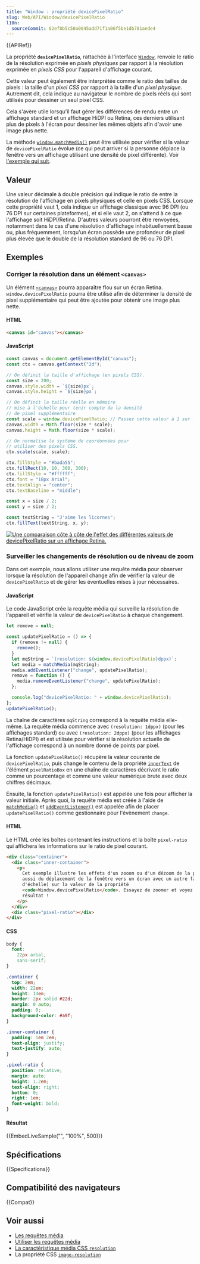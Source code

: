 ```yaml
---
title: "Window : propriété devicePixelRatio"
slug: Web/API/Window/devicePixelRatio
l10n:
  sourceCommit: 82ef8b5c50a0045add71f1a06f5be1db781aede4
---
```


{{APIRef}}

La propriété **`devicePixelRatio`**, rattachée à l'interface [`Window`](/fr/docs/Web/API/Window), renvoie le ratio de la résolution exprimée en _pixels physiques_ par rapport à la résolution exprimée en _pixels CSS_ pour l'appareil d'affichage courant.

Cette valeur peut également être interprétée comme le ratio des tailles de pixels&nbsp;: la taille d'un _pixel CSS_ par rapport à la taille d'un _pixel physique_. Autrement dit, cela indique au navigateur le nombre de pixels réels qui sont utilisés pour dessiner un seul pixel CSS.

Cela s'avère utile lorsqu'il faut gérer les différences de rendu entre un affichage standard et un affichage HiDPI ou Retina, ces derniers utilisant plus de pixels à l'écran pour dessiner les mêmes objets afin d'avoir une image plus nette.

La méthode [`window.matchMedia()`](/fr/docs/Web/API/Window/matchMedia) peut être utilisée pour vérifier si la valeur de `devicePixelRatio` évolue (ce qui peut arriver si la personne déplace la fenêtre vers un affichage utilisant une densité de pixel différente). Voir [l'exemple qui suit](#surveiller_les_changements_de_résolution_ou_de_niveau_de_zoom).

## Valeur

Une valeur décimale à double précision qui indique le ratio de entre la résolution de l'affichage en pixels physiques et celle en pixels CSS. Lorsque cette propriété vaut 1, cela indique un affichage classique avec 96 DPI (ou 76 DPI sur certaines plateformes), et si elle vaut 2, on s'attend à ce que l'affichage soit HiDPI/Retina. D'autres valeurs pourront être renvoyées, notamment dans le cas d'une résolution d'affichage inhabituellement basse ou, plus fréquemment, lorsqu'un écran possède une profondeur de pixel plus élevée que le double de la résolution standard de 96 ou 76 DPI.

## Exemples

### Corriger la résolution dans un élément `<canvas>`

Un élément [`<canvas>`](/fr/docs/Web/HTML/Element/canvas) pourra apparaître flou sur un écran Retina. `window.devicePixelRatio` pourra être utilisé afin de déterminer la densité de pixel supplémentaire qui peut être ajoutée pour obtenir une image plus nette.

#### HTML

```html
<canvas id="canvas"></canvas>
```

#### JavaScript

```js
const canvas = document.getElementById("canvas");
const ctx = canvas.getContext("2d");

// On définit la taille d'affichage (en pixels CSS).
const size = 200;
canvas.style.width = `${size}px`;
canvas.style.height = `${size}px`;

// On définit la taille réelle en mémoire
// mise à l'échelle pour tenir compte de la densité
// de pixel supplémentaire
const scale = window.devicePixelRatio; // Passez cette valeur à 1 sur les écrans Retina pour voir un canevas flou.
canvas.width = Math.floor(size * scale);
canvas.height = Math.floor(size * scale);

// On normalise le système de coordonnées pour
// utiliser des pixels CSS.
ctx.scale(scale, scale);

ctx.fillStyle = "#bada55";
ctx.fillRect(10, 10, 300, 300);
ctx.fillStyle = "#ffffff";
ctx.font = "18px Arial";
ctx.textAlign = "center";
ctx.textBaseline = "middle";

const x = size / 2;
const y = size / 2;

const textString = "J'aime les licornes";
ctx.fillText(textString, x, y);
```

[![Une comparaison côte à côte de l'effet des différentes valeurs de devicePixelRatio sur un affichage Retina.](devicepixelration_diff.jpg)](devicepixelration_diff.jpg)

### Surveiller les changements de résolution ou de niveau de zoom

Dans cet exemple, nous allons utiliser une requête média pour observer lorsque la résolution de l'appareil change afin de vérifier la valeur de `devicePixelRatio` et de gérer les éventuelles mises à jour nécessaires.

#### JavaScript

Le code JavaScript crée la requête média qui surveille la résolution de l'appareil et vérifie la valeur de `devicePixelRatio` à chaque changement.

```js
let remove = null;

const updatePixelRatio = () => {
  if (remove != null) {
    remove();
  }
  let mqString = `(resolution: ${window.devicePixelRatio}dppx)`;
  let media = matchMedia(mqString);
  media.addEventListener("change", updatePixelRatio);
  remove = function () {
    media.removeEventListener("change", updatePixelRatio);
  };

  console.log("devicePixelRatio: " + window.devicePixelRatio);
};
updatePixelRatio();
```

La chaîne de caractères `mqString` correspond à la requête média elle-même. La requête média commence avec `(resolution: 1dppx)` (pour les affichages standard) ou avec `(resolution: 2dppx)` (pour les affichages Retina/HiDPI) et est utilisée pour vérifier si la résolution actuelle de l'affichage correspond à un nombre donné de points par pixel.

La fonction `updatePixelRatio()` récupère la valeur courante de `devicePixelRatio`, puis change le contenu de la propriété [`innerText`](/fr/docs/Web/API/HTMLElement/innerText) de l'élément `pixelRatioBox` en une chaîne de caractères décrivant le ratio comme un pourcentage et comme une valeur numérique brute avec deux chiffres décimaux.

Ensuite, la fonction `updatePixelRatio()` est appelée une fois pour afficher la valeur initiale. Après quoi, la requête média est créée à l'aide de [`matchMedia()`](/fr/docs/Web/API/Window/matchMedia) et [`addEventListener()`](/fr/docs/Web/API/EventTarget/addEventListener) est appelée afin de placer `updatePixelRatio()` comme gestionnaire pour l'évènement `change`.

#### HTML

Le HTML crée les boîtes contenant les instructions et la boîte `pixel-ratio` qui affichera les informations sur le ratio de pixel courant.

```html
<div class="container">
  <div class="inner-container">
    <p>
      Cet exemple illustre les effets d'un zooom ou d'un dézoom de la page (mais
      aussi du déplacement de la fenêtre vers un écran avec un autre facteur
      d'échelle) sur la valeur de la propriété
      <code>Window.devicePixelRatio</code>. Essayez de zoomer et voyez le
      résultat !
    </p>
  </div>
  <div class="pixel-ratio"></div>
</div>
```

#### CSS

```css
body {
  font:
    22px arial,
    sans-serif;
}

.container {
  top: 2em;
  width: 22em;
  height: 14em;
  border: 2px solid #22d;
  margin: 0 auto;
  padding: 0;
  background-color: #a9f;
}

.inner-container {
  padding: 1em 2em;
  text-align: justify;
  text-justify: auto;
}

.pixel-ratio {
  position: relative;
  margin: auto;
  height: 1.2em;
  text-align: right;
  bottom: 0;
  right: 1em;
  font-weight: bold;
}
```

#### Résultat

{{EmbedLiveSample("", "100%", 500)}}

## Spécifications

{{Specifications}}

## Compatibilité des navigateurs

{{Compat}}

## Voir aussi

- [Les requêtes média](/fr/docs/Web/CSS/Media_Queries)
- [Utiliser les requêtes média](/fr/docs/Web/CSS/Media_Queries/Using_media_queries)
- [La caractéristique média CSS `resolution`](/fr/docs/Web/CSS/@media/resolution)
- La propriété CSS [`image-resolution`](/fr/docs/Web/CSS/image-resolution)
